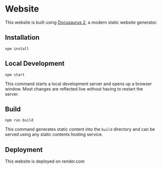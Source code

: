 # Website

This website is built using [Docusaurus 2](https://docusaurus.io/), a modern static website generator.

## Installation

```console
npm install
```

## Local Development

```console
npm start
```

This command starts a local development server and opens up a browser window. Most changes are reflected live without having to restart the server.

## Build

```console
npm run build
```

This command generates static content into the `build` directory and can be served using any static contents hosting service.

## Deployment

This website is deployed on render.com
